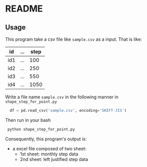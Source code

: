 # README
## Usage
This program take a csv file like `sample.csv` as a input.
That is like:

|id|...|step|
|--|--|--|
|id1|...|100|
|id2|...|250|
|id3|...|550|
|id4|...|1050|

Write a file name `sample.csv` in the following manner in `shape_step_for_point.py`

```python
  df = pd.read_csv('sample.csv', encoding='SHIFT-JIS')
```

Then run in your bash
```bash
 python shape_step_for_point.py
```

Consequently, this program's output is:
- a excel file composed of two sheet:
    - 1st sheet: monthly step data
    - 2nd sheet: left justified step data
